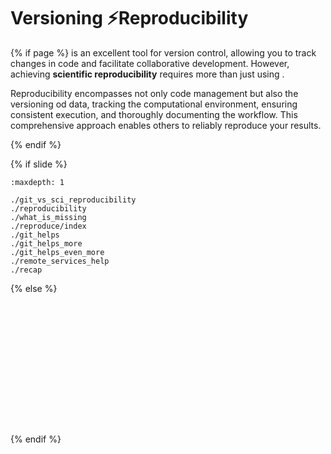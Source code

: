 # Versioning ⚡️Reproducibility
{% if page %}
<i class="fab fa-git"></i> is an excellent tool for version control, allowing you to track changes in code and facilitate collaborative development.
However, achieving **scientific reproducibility** requires more than just using <i class="fab fa-git"></i>.

Reproducibility encompasses not only code management but also the versioning od data, tracking the computational environment, ensuring consistent execution, and thoroughly documenting the workflow. This comprehensive approach enables others to reliably reproduce your results.

{% endif %}

{% if slide %}
<!-- BUILDING THE SLIDES -->
```{toctree}
:maxdepth: 1

./git_vs_sci_reproducibility
./reproducibility
./what_is_missing
./reproduce/index
./git_helps
./git_helps_more
./git_helps_even_more
./remote_services_help
./recap

```
{% else %}
<!-- BUILDING THE PAGES -->
<!-- ```{include} ./git_vs_sci_reproducibility.md
``` -->
```{include} ./reproducibility.md
```
```{include} ./what_is_missing.md
```
```{include} ./reproduce/index.md
```
```{include} ./reproduce/documentation.md
```
```{include} ./reproduce/data_availability.md
```
```{include} ./reproduce/workflow_doc.md
```
```{include} ./reproduce/config_settings.md
```
```{include} ./reproduce/dependencies.md
```
```{include} ./reproduce/transitive_dependencies.md
```
```{include} ./reproduce/exec_env.md
```
```{include} ./git_helps.md
```
```{include} ./git_helps_more.md
```
```{include} ./git_helps_even_more.md
```
```{include} ./remote_services_help.md
```
```{include} ./recap.md
```
{% endif %}
